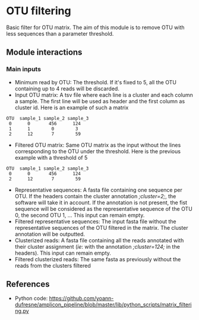# OTU filtering

Basic filter for OTU matrix. The aim of this module is to remove OTU with less sequences than a parameter threshold.

## Module interactions

### Main inputs

* Minimum read by OTU: The threshold. If it's fixed to 5, all the OTU containing up to 4 reads will be discarded.
* Input OTU matrix: A tsv file where each line is a cluster and each column a sample. The first line will be used as header and the first column as cluster id. Here is an example of such a matrix
```
OTU  sample_1 sample_2 sample_3  
 0      0       456      124  
 1      1        0        3  
 2      12       7        59  
```
* Filtered OTU matrix: Same OTU matrix as the input without the lines corresponding to the OTU under the threshold. Here is the previous example with a threshold of 5
```
OTU  sample_1 sample_2 sample_3  
 0      0       456      124  
 2      12       7        59  
```
* Representative sequences: A fasta file containing one sequence per OTU. If the headers contain the cluster annotation _;cluster=2;_, the software will take it in account. If the annotation is not present, the fist sequence will be considered as the representative sequence of the OTU 0, the second OTU 1, ...
This input can remain empty.
* Filtered representative sequences: The input fasta file without the representative sequences of the OTU filtered in the matrix. The cluster annotation will be outputted.
* Clusterized reads: A fasta file containing all the reads annotated with their cluster assignment (_ie_: with the annotation _;cluster=124;_ in the headers). This input can remain empty.
* Filtered clusterized reads: The same fasta as previously without the reads from the clusters filtered

## References

* Python code: https://github.com/yoann-dufresne/amplicon_pipeline/blob/master/lib/python_scripts/matrix_filtering.py